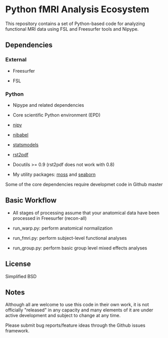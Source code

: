 Python fMRI Analysis Ecosystem
==============================

This repository contains a set of Python-based code for analyzing
functional MRI data using FSL and Freesurfer tools and Nipype.

Dependencies
------------

### External

- Freesurfer

- FSL

### Python


- Nipype and related dependencies

- Core scientific Python environment (EPD)

- [nipy](https://github.com/nipy/nipy)

- [nibabel](https://github.com/nipy/nibabel)

- [statsmodels](https://github.com/statsmodels/statsmodels)

- [rst2pdf](https://code.google.com/p/rst2pdf/)

- Docutils >= 0.9 (rst2pdf does not work with 0.8)

- My utility packages: [moss](https://github.com/mwaskom/moss) and [seaborn](https://github.com/mwaskom/seaborn)

Some of the core dependencies require developmet code in Github master

Basic Workflow
--------------

- All stages of processing assume that your anatomical data have been
  processed in Freesurfer (recon-all)

- run_warp.py: perform anatomical normalization

- run_fmri.py: perform subject-level functional analyses

- run_group.py: perform basic group level mixed effects analyses

License
-------

Simplified BSD

Notes
-----

Although all are welcome to use this code in their own work, it is not officially
"released" in any capacity and many elements of it are under active development and
subject to change at any time.

Please submit bug reports/feature ideas through the Github issues framework.


